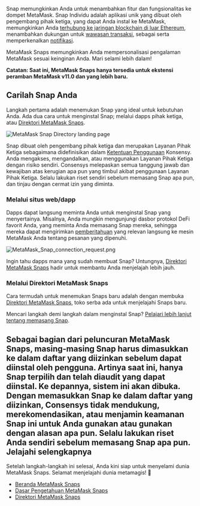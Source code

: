 Snap memungkinkan Anda untuk menambahkan fitur dan fungsionalitas ke dompet MetaMask. Snap Individu adalah aplikasi unik yang dibuat oleh pengembang pihak ketiga, yang dapat Anda instal ke MetaMask, memungkinkan Anda [terhubung ke jaringan blockchain di luar Ethereum](https://support.metamask.io/hc/en-us/articles/18376977618843), menambahkan dukungan untuk [wawasan transaksi](https://support.metamask.io/hc/en-us/articles/18377011111579), sebagai serta memperkenalkan [notifikasi](https://support.metamask.io/hc/en-us/articles/18376956006171).


MetaMask Snaps memungkinkan Anda mempersonalisasi pengalaman MetaMask sesuai keinginan Anda. Mari selami lebih dalam!


**Catatan: Saat ini, MetaMask Snaps hanya tersedia untuk ekstensi peramban MetaMask v11.0 dan yang lebih baru.**


Carilah Snap Anda
-----------------


Langkah pertama adalah menemukan Snap yang ideal untuk kebutuhan Anda. Ada dua cara untuk menginstal Snap; melalui dapps pihak ketiga, atau [Direktori MetaMask Snaps](https://snaps.metamask.io/?utm_source=metamaskSupport&utm_medium=knowledge-base&utm_campaign=2023_Sep_snaps-launch_content_gettingStarted).


![MetaMask Snap Directory landing page](https://support.metamask.io/hc/article_attachments/18704462148251)



Snap dibuat oleh pengembang pihak ketiga dan merupakan Layanan Pihak Ketiga sebagaimana didefinisikan dalam [Ketentuan Penggunaan](https://consensys.io/terms-of-use/) Konsensy. Anda mengakses, mengandalkan, atau menggunakan Layanan Pihak Ketiga dengan risiko sendiri. Consensys melepaskan semua tanggung jawab dan kewajiban atas kerugian apa pun yang timbul akibat penggunaan Layanan Pihak Ketiga. Selalu lakukan riset sendiri sebelum memasang Snap apa pun, dan tinjau dengan cermat izin yang diminta.



### Melalui situs web/dapp


Dapps dapat langsung meminta Anda untuk menginstal Snap yang menyertainya. Misalnya, Anda mungkin mengunjungi dasbor protokol DeFi favorit Anda, yang meminta Anda memasang Snap mereka, sehingga mereka dapat mengirimkan [pemberitahuan](https://support.metamask.io/hc/en-us/articles/18376956006171) yang relevan langsung ke mesin MetaMask Anda tentang pesanan yang dipenuhi.


![MetaMask_Snap_connection_request.png](https://support.metamask.io/hc/article_attachments/18408299342747)


Ingin tahu dapps mana yang sudah membuat Snap? Untungnya, [Direktori MetaMask Snaps](https://snaps.metamask.io/?utm_source=metamaskSupport&utm_medium=knowledge-base&utm_campaign=2023_Sep_snaps-launch_content_gettingStarted) hadir untuk membantu Anda menjelajah lebih jauh.


### Melalui Direktori MetaMask Snaps


Cara termudah untuk menemukan Snaps baru adalah dengan membuka [Direktori MetaMask Snaps](https://snaps.metamask.io/?utm_source=metamaskSupport&utm_medium=knowledge-base&utm_campaign=2023_Sep_snaps-launch_content_gettingStarted), toko serba ada untuk menjelajahi Snaps baru.


Mencari langkah demi langkah dalam menginstal Snap? [Pelajari lebih lanjut tentang memasang Snap](https://support.metamask.io/hc/en-us/articles/18377109938459).


Sebagai bagian dari peluncuran MetaMask Snaps, masing-masing Snap harus dimasukkan ke dalam daftar yang diizinkan sebelum dapat diinstal oleh pengguna. Artinya saat ini, hanya Snap terpilih dan telah diaudit yang dapat diinstal. Ke depannya, sistem ini akan dibuka. Dengan memasukkan Snap ke dalam daftar yang diizinkan, Consensys tidak mendukung, merekomendasikan, atau menjamin keamanan Snap ini untuk Anda gunakan atau gunakan dengan alasan apa pun. Selalu lakukan riset Anda sendiri sebelum memasang Snap apa pun.
Jelajahi selengkapnya
---------------------


Setelah langkah-langkah ini selesai, Anda kini siap untuk menyelami dunia MetaMask Snaps. Selamat menjelajahi dunia metamagis! 🚀


* [Beranda MetaMask Snaps](http://metamask.io/snaps?utm_source=metamaskSupport&utm_medium=knowledge-base&utm_campaign=2023_Sep_snaps-launch_content_gettingStarted)
* [Dasar Pengetahuan MetaMask Snaps](https://support.metamask.io/hc/en-us/sections/18157513444635-MetaMask-Snaps)
* [Direktori MetaMask Snaps](https://snaps.metamask.io/?utm_source=metamaskSupport&utm_medium=knowledge-base&utm_campaign=2023_Sep_snaps-launch_content_gettingStarted)
